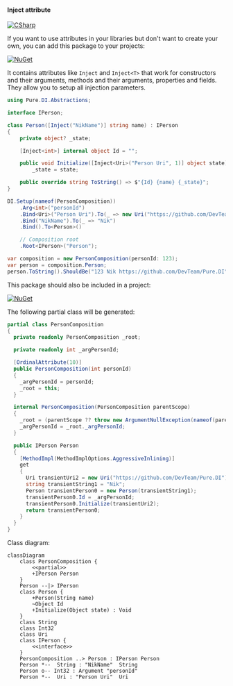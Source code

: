 #### Inject attribute

[![CSharp](https://img.shields.io/badge/C%23-code-blue.svg)](../tests/Pure.DI.UsageTests/Attributes/InjectAttributeScenario.cs)

If you want to use attributes in your libraries but don't want to create your own, you can add this package to your projects:

[![NuGet](https://img.shields.io/nuget/v/Pure.DI.Abstractions)](https://www.nuget.org/packages/Pure.DI.Abstractions)

It contains attributes like `Inject` and `Inject<T>` that work for constructors and their arguments, methods and their arguments, properties and fields. They allow you to setup all injection parameters.


```c#
using Pure.DI.Abstractions;

interface IPerson;

class Person([Inject("NikName")] string name) : IPerson
{
    private object? _state;

    [Inject<int>] internal object Id = "";

    public void Initialize([Inject<Uri>("Person Uri", 1)] object state) =>
        _state = state;

    public override string ToString() => $"{Id} {name} {_state}";
}

DI.Setup(nameof(PersonComposition))
    .Arg<int>("personId")
    .Bind<Uri>("Person Uri").To(_ => new Uri("https://github.com/DevTeam/Pure.DI"))
    .Bind("NikName").To(_ => "Nik")
    .Bind().To<Person>()

    // Composition root
    .Root<IPerson>("Person");

var composition = new PersonComposition(personId: 123);
var person = composition.Person;
person.ToString().ShouldBe("123 Nik https://github.com/DevTeam/Pure.DI");
```

This package should also be included in a project:

[![NuGet](https://img.shields.io/nuget/v/Pure.DI)](https://www.nuget.org/packages/Pure.DI)

The following partial class will be generated:

```c#
partial class PersonComposition
{
  private readonly PersonComposition _root;

  private readonly int _argPersonId;

  [OrdinalAttribute(10)]
  public PersonComposition(int personId)
  {
    _argPersonId = personId;
    _root = this;
  }

  internal PersonComposition(PersonComposition parentScope)
  {
    _root = (parentScope ?? throw new ArgumentNullException(nameof(parentScope)))._root;
    _argPersonId = _root._argPersonId;
  }

  public IPerson Person
  {
    [MethodImpl(MethodImplOptions.AggressiveInlining)]
    get
    {
      Uri transientUri2 = new Uri("https://github.com/DevTeam/Pure.DI");
      string transientString1 = "Nik";
      Person transientPerson0 = new Person(transientString1);
      transientPerson0.Id = _argPersonId;
      transientPerson0.Initialize(transientUri2);
      return transientPerson0;
    }
  }
}
```

Class diagram:

```mermaid
classDiagram
	class PersonComposition {
		<<partial>>
		+IPerson Person
	}
	Person --|> IPerson
	class Person {
		+Person(String name)
		~Object Id
		+Initialize(Object state) : Void
	}
	class String
	class Int32
	class Uri
	class IPerson {
		<<interface>>
	}
	PersonComposition ..> Person : IPerson Person
	Person *--  String : "NikName"  String
	Person o-- Int32 : Argument "personId"
	Person *--  Uri : "Person Uri"  Uri
```


